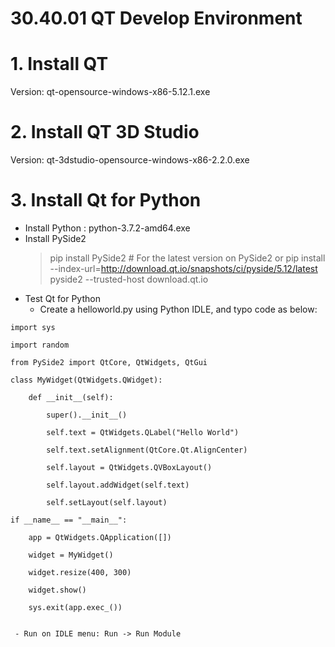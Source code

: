 # 30.40.01 QT Develop Environment

# 1. Install QT
  Version: qt-opensource-windows-x86-5.12.1.exe

# 2. Install QT 3D Studio
  Version: qt-3dstudio-opensource-windows-x86-2.2.0.exe

# 3. Install Qt for Python
  + Install Python : python-3.7.2-amd64.exe
  + Install PySide2
    > pip install PySide2 # For the latest version on PySide2
    or
    > pip install --index-url=http://download.qt.io/snapshots/ci/pyside/5.12/latest pyside2 --trusted-host download.qt.io
  + Test Qt for Python
     - Create a helloworld.py using Python IDLE, and typo code as below:
    
```
import sys

import random

from PySide2 import QtCore, QtWidgets, QtGui

class MyWidget(QtWidgets.QWidget):

    def __init__(self):

        super().__init__()

        self.text = QtWidgets.QLabel("Hello World")

        self.text.setAlignment(QtCore.Qt.AlignCenter)

        self.layout = QtWidgets.QVBoxLayout()

        self.layout.addWidget(self.text)

        self.setLayout(self.layout)

if __name__ == "__main__":

    app = QtWidgets.QApplication([])

    widget = MyWidget()

    widget.resize(400, 300)

    widget.show()

    sys.exit(app.exec_())
    
```
     - Run on IDLE menu: Run -> Run Module
     
